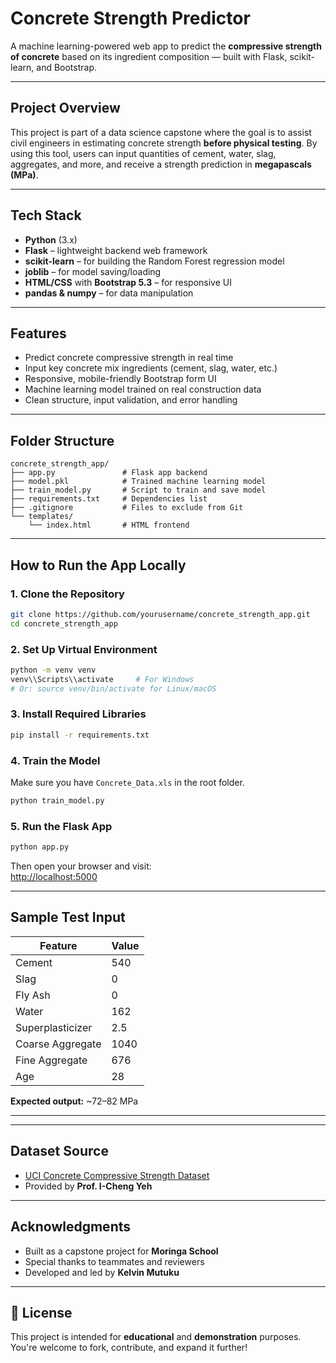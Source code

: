 #  Concrete Strength Predictor

A machine learning-powered web app to predict the **compressive strength of concrete** based on its ingredient composition — built with Flask, scikit-learn, and Bootstrap.

---

##  Project Overview

This project is part of a data science capstone where the goal is to assist civil engineers in estimating concrete strength **before physical testing**. By using this tool, users can input quantities of cement, water, slag, aggregates, and more, and receive a strength prediction in **megapascals (MPa)**.

---

##  Tech Stack

- **Python** (3.x)  
- **Flask** – lightweight backend web framework  
- **scikit-learn** – for building the Random Forest regression model  
- **joblib** – for model saving/loading  
- **HTML/CSS** with **Bootstrap 5.3** – for responsive UI  
- **pandas & numpy** – for data manipulation  

---

##  Features

-  Predict concrete compressive strength in real time  
-  Input key concrete mix ingredients (cement, slag, water, etc.)  
-  Responsive, mobile-friendly Bootstrap form UI  
-  Machine learning model trained on real construction data  
-  Clean structure, input validation, and error handling  

---

##  Folder Structure

```
concrete_strength_app/
├── app.py               # Flask app backend
├── model.pkl            # Trained machine learning model
├── train_model.py       # Script to train and save model
├── requirements.txt     # Dependencies list
├── .gitignore           # Files to exclude from Git
└── templates/
    └── index.html       # HTML frontend
```

---

##  How to Run the App Locally

### 1. Clone the Repository

```bash
git clone https://github.com/yourusername/concrete_strength_app.git
cd concrete_strength_app
```

### 2. Set Up Virtual Environment

```bash
python -m venv venv
venv\\Scripts\\activate     # For Windows
# Or: source venv/bin/activate for Linux/macOS
```

### 3. Install Required Libraries

```bash
pip install -r requirements.txt
```

### 4. Train the Model

Make sure you have `Concrete_Data.xls` in the root folder.

```bash
python train_model.py
```

### 5. Run the Flask App

```bash
python app.py
```

Then open your browser and visit:  
[http://localhost:5000](http://localhost:5000)

---

##  Sample Test Input

| Feature           | Value   |
|-------------------|---------|
| Cement            | 540     |
| Slag              | 0       |
| Fly Ash           | 0       |
| Water             | 162     |
| Superplasticizer  | 2.5     |
| Coarse Aggregate  | 1040    |
| Fine Aggregate    | 676     |
| Age               | 28      |

**Expected output:** ~72–82 MPa

---


---

##  Dataset Source

- [UCI Concrete Compressive Strength Dataset](https://archive.ics.uci.edu/ml/datasets/concrete+compressive+strength)  
- Provided by **Prof. I-Cheng Yeh**

---

##  Acknowledgments

- Built as a capstone project for **Moringa School**  
- Special thanks to teammates and reviewers  
- Developed and led by **Kelvin Mutuku** 

---

## 🪪 License

This project is intended for **educational** and **demonstration** purposes.  
You're welcome to fork, contribute, and expand it further!
